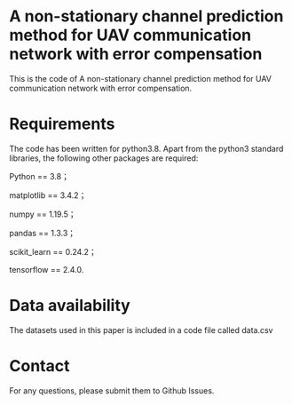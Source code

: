 # A non-stationary channel prediction method for UAV communication network with error compensation
This is the code of A non-stationary channel prediction method for UAV communication network with error compensation.
# Requirements
The code has been written for python3.8. Apart from the python3 standard libraries, the following other packages are required:

Python == 3.8；

matplotlib == 3.4.2；

numpy == 1.19.5；

pandas == 1.3.3；

scikit_learn == 0.24.2；

tensorflow == 2.4.0.

# Data availability
The datasets used in this paper is included in a code file called data.csv
# Contact
For any questions, please submit them to Github Issues.
